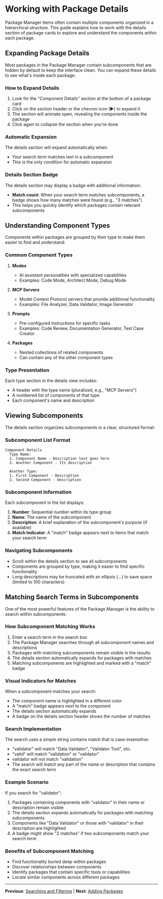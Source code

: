 # Working with Package Details

Package Manager items often contain multiple components organized in a hierarchical structure. This guide explains how to work with the details section of package cards to explore and understand the components within each package.

## Expanding Package Details

Most packages in the Package Manager contain subcomponents that are hidden by default to keep the interface clean. You can expand these details to see what's inside each package:

### How to Expand Details

1. Look for the "Component Details" section at the bottom of a package card
2. Click on the section header or the chevron icon (▶) to expand it
3. The section will animate open, revealing the components inside the package
4. Click again to collapse the section when you're done

### Automatic Expansion

The details section will expand automatically when:

- Your search term matches text in a subcomponent
- This is the only condition for automatic expansion

### Details Section Badge

The details section may display a badge with additional information:

- **Match count**: When your search term matches subcomponents, a badge shows how many matches were found (e.g., "3 matches")
- This helps you quickly identify which packages contain relevant subcomponents

## Understanding Component Types

Components within packages are grouped by their type to make them easier to find and understand:

### Common Component Types

1. **Modes**

    - AI assistant personalities with specialized capabilities
    - Examples: Code Mode, Architect Mode, Debug Mode

2. **MCP Servers**

    - Model Context Protocol servers that provide additional functionality
    - Examples: File Analyzer, Data Validator, Image Generator

3. **Prompts**

    - Pre-configured instructions for specific tasks
    - Examples: Code Review, Documentation Generator, Test Case Creator

4. **Packages**
    - Nested collections of related components
    - Can contain any of the other component types

### Type Presentation

Each type section in the details view includes:

- A header with the type name (pluralized, e.g., "MCP Servers")
- A numbered list of components of that type
- Each component's name and description

## Viewing Subcomponents

The details section organizes subcomponents in a clear, structured format:

### Subcomponent List Format

```
Component Details
  Type Name:
  1. Component Name - Description text goes here
  2. Another Component - Its description

  Another Type:
  1. First Component - Description
  2. Second Component - Description
```

### Subcomponent Information

Each subcomponent in the list displays:

1. **Number**: Sequential number within its type group
2. **Name**: The name of the subcomponent
3. **Description**: A brief explanation of the subcomponent's purpose (if available)
4. **Match Indicator**: A "match" badge appears next to items that match your search term

### Navigating Subcomponents

- Scroll within the details section to see all subcomponents
- Components are grouped by type, making it easier to find specific functionality
- Long descriptions may be truncated with an ellipsis (...) to save space (limited to 100 characters)

## Matching Search Terms in Subcomponents

One of the most powerful features of the Package Manager is the ability to search within subcomponents:

### How Subcomponent Matching Works

1. Enter a search term in the search box
2. The Package Manager searches through all subcomponent names and descriptions
3. Packages with matching subcomponents remain visible in the results
4. The details section automatically expands for packages with matches
5. Matching subcomponents are highlighted and marked with a "match" badge

### Visual Indicators for Matches

When a subcomponent matches your search:

- The component name is highlighted in a different color
- A "match" badge appears next to the component
- The details section automatically expands
- A badge on the details section header shows the number of matches

### Search Implementation

The search uses a simple string contains match that is case-insensitive:

- "validator" will match "Data Validator", "Validator Tool", etc.
- "valid" will match "validation" or "validator"
- validator will not match "validation"
- The search will match any part of the name or description that contains the exact search term

### Example Scenario

If you search for "validator":

1. Packages containing components with "validator" in their name or description remain visible
2. The details section expands automatically for packages with matching subcomponents
3. Components like "Data Validator" or those with "validator" in their description are highlighted
4. A badge might show "2 matches" if two subcomponents match your search term

### Benefits of Subcomponent Matching

- Find functionality buried deep within packages
- Discover relationships between components
- Identify packages that contain specific tools or capabilities
- Locate similar components across different packages

---

**Previous**: [Searching and Filtering](./03-searching-and-filtering.md) | **Next**: [Adding Packages](./05-adding-packages.md)

